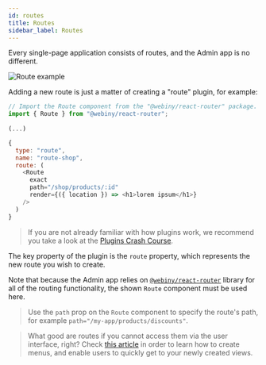 ```yaml
---
id: routes
title: Routes
sidebar_label: Routes
---
```


Every single-page application consists of routes, and the Admin app is no different.

![Route example](/img/webiny-apps/routes-registration/route-example.png)
 
Adding a new route is just a matter of creating a "route" plugin, for example:

```javascript
// Import the Route component from the "@webiny/react-router" package.
import { Route } from "@webiny/react-router";
   
(...)

{
  type: "route",
  name: "route-shop",
  route: (
    <Route
      exact
      path="/shop/products/:id"
      render={({ location }) => <h1>lorem ipsum</h1>}
    />
  )
}
```

> If you are not already familiar with how plugins work, we recommend you take a look at the [Plugins Crash Course](/docs/developer-tutorials/plugins-crash-course).

The key property of the plugin is the `route` property, which represents the new route you wish to create.

Note that because the Admin app relies on [`@webiny/react-router`](https://github.com/webiny/webiny-js/tree/master/packages/react-router) library for all of the routing functionality, the shown `Route` component must be used here. 

> Use the `path` prop on the `Route` component to specify the route's path, for example `path="/my-app/products/discounts"`. 

> What good are routes if you cannot access them via the user interface, right? Check [this article](/docs/webiny-apps/admin/development/menus) in order to learn how to create menus, and enable users to quickly get to your newly created views.
